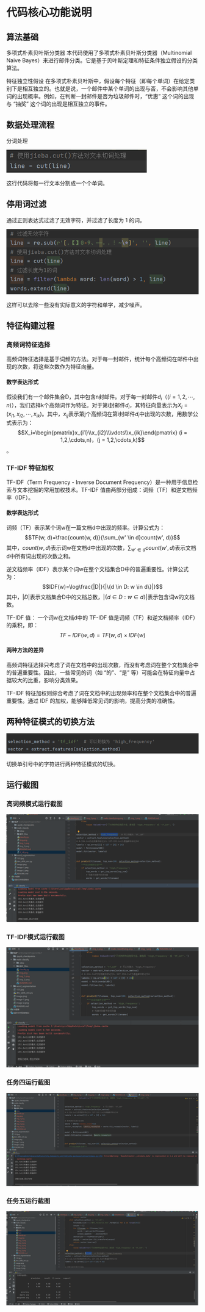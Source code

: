 # 代码核心功能说明

## 算法基础
多项式朴素贝叶斯分类器
本代码使用了多项式朴素贝叶斯分类器（Multinomial Naive Bayes）来进行邮件分类。它是基于贝叶斯定理和特征条件独立假设的分类算法。

特征独立性假设
在多项式朴素贝叶斯中，假设每个特征（即每个单词）在给定类别下是相互独立的。也就是说，一个邮件中某个单词的出现与否，不会影响其他单词的出现概率。例如，在判断一封邮件是否为垃圾邮件时，“优惠” 这个词的出现与 “抽奖” 这个词的出现是相互独立的事件。

## 数据处理流程
分词处理

![img.png](img.png)

这行代码将每一行文本分割成一个个单词。
## 停用词过滤
通过正则表达式过滤了无效字符，并过滤了长度为 1 的词。

![img_1.png](img_1.png)

这样可以去除一些没有实际意义的字符和单字，减少噪声。
## 特征构建过程

### 高频词特征选择
高频词特征选择是基于词频的方法。对于每一封邮件，统计每个高频词在邮件中出现的次数，将这些次数作为特征向量。
#### 数学表达形式
假设我们有一个邮件集合D，其中包含n封邮件。对于每一封邮件$d_i（(i = 1, 2, \cdots, n)）$，我们选择k个高频词作为特征。对于第i封邮件$d_i$，其特征向量表示为$X_i=(x_{i1}, x_{i2}, \cdots, x_{ik})$。其中，$x_{ij}$表示第j个高频词在第i封邮件$d_i$中出现的次数，用数学公式表示为：
$$X_i=\begin{pmatrix}x_{i1}\\x_{i2}\\\vdots\\x_{ik}\end{pmatrix}  (i = 1,2,\cdots,n)，(j = 1,2,\cdots,k)$$。

### TF-IDF 特征加权
TF-IDF（Term Frequency - Inverse Document Frequency）是一种用于信息检索与文本挖掘的常用加权技术。TF-IDF 值由两部分组成：词频（TF）和逆文档频率（IDF）。


#### 数学表达形式

词频（TF）表示某个词w在一篇文档d中出现的频率。计算公式为：
$$TF(w, d)=\frac{count(w, d)}{\sum_{w' \in d}count(w', d)}$$
其中，$count(w, d)$表示词w在文档d中出现的次数，$\sum_{w' \in d}count(w', d)$表示文档d中所有词出现的次数之和。

逆文档频率（IDF）表示某个词w在整个文档集合D中的普遍重要性。计算公式为：
$$IDF(w)=\log\frac{|D|}{|\{d \in D: w \in d\}|}$$
其中，$|D|$表示文档集合D中的文档总数，$|\{d \in D: w \in d\}|$表示包含词w的文档数。

TF-IDF 值：
一个词w在文档d中的 TF-IDF 值是词频（TF）和逆文档频率（IDF）的乘积，即：
$$TF - IDF(w,d)=TF(w,d)\times IDF(w)$$

#### 两种方法的差异
高频词特征选择只考虑了词在文档中的出现次数，而没有考虑词在整个文档集合中的普遍重要性。因此，一些常见的词（如 “的”、“是” 等）可能会在特征向量中占据较大的比重，影响分类效果。

TF-IDF 特征加权则综合考虑了词在文档中的出现频率和在整个文档集合中的普遍重要性。通过 IDF 的加权，能够降低常见词的影响，提高分类的准确性。

## 两种特征模式的切换方法

![img_2.png](img_2.png)

切换单引号中的字符进行两种特征模式的切换。
## 运行截图
### 高词频模式运行截图
![img_3.png](img_3.png)
### TF-IDF模式运行截图
![img_4.png](img_4.png)
### 任务四运行截图
![img_5.png](img_5.png)
### 任务五运行截图
![img_6.png](img_6.png)